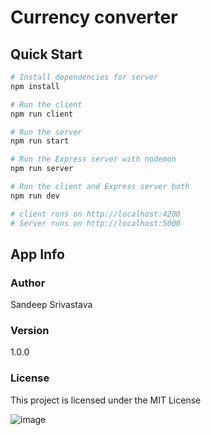 # Currency converter

## Quick Start

```bash
# Install dependencies for server
npm install

# Run the client
npm run client

# Run the server
npm run start

# Run the Express server with nodemon
npm run server

# Run the client and Express server both
npm run dev

# client runs on http://localhost:4200
# Server runs on http://localhost:5000
```

## App Info

### Author
Sandeep Srivastava
### Version

1.0.0

### License

This project is licensed under the MIT License

![image](https://user-images.githubusercontent.com/13213679/131467111-0287f272-d8fb-4d3c-850c-eea5e9235ac4.png)

